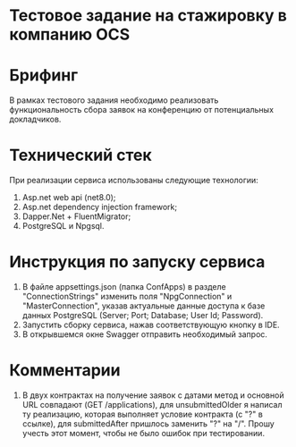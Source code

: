 # Тестовое задание на стажировку в компанию OCS

# Брифинг
В рамках тестового задания необходимо реализовать функциональность сбора заявок на конференцию от потенциальных докладчиков.
# Технический стек
При реализации сервиса использованы следующие технологии:
1. Asp.net web api (net8.0);
2. Asp.net dependency injection framework;
3. Dapper.Net + FluentMigrator;
4. PostgreSQL и Npgsql.
# Инструкция по запуску сервиса
1. В файле appsettings.json (папка ConfApps) в разделе "ConnectionStrings" изменить поля "NpgConnection" и "MasterConnection", указав актуальные данные доступа к базе данных PostgreSQL (Server; Port; Database; User Id; Password).
2. Запустить сборку сервиса, нажав соответствующую кнопку в IDE.
3. В открывшемся окне Swagger отправить необходимый запрос.
# Комментарии
1. В двух контрактах на получение заявок с датами метод и основной URL совпадают (GET /applications), для unsubmittedOlder я написал ту реализацию, которая выполняет условие контракта (с "?" в ссылке), для submittedAfter пришлось заменить "?" на "/". Прошу учесть этот момент, чтобы не было ошибок при тестировании.
